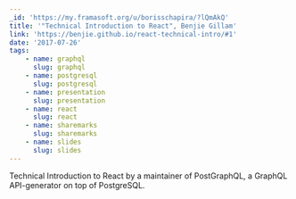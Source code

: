 ```yaml
---
_id: 'https://my.framasoft.org/u/borisschapira/?lQmAkQ'
title: '"Technical Introduction to React", Benjie Gillam'
link: 'https://benjie.github.io/react-technical-intro/#1'
date: '2017-07-26'
tags:
    - name: graphql
      slug: graphql
    - name: postgresql
      slug: postgresql
    - name: presentation
      slug: presentation
    - name: react
      slug: react
    - name: sharemarks
      slug: sharemarks
    - name: slides
      slug: slides
---
```


<div class="markdown"><p>Technical Introduction to React by a maintainer of PostGraphQL, a GraphQL API-generator on top of PostgreSQL.
</p></div>
